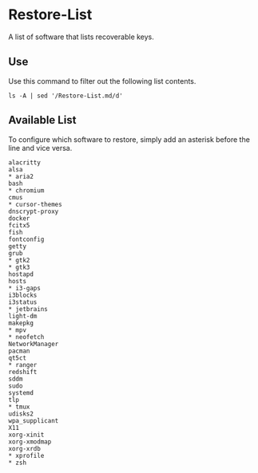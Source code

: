 # Restore-List

A list of software that lists recoverable keys.

## Use

Use this command to filter out the following list contents.

```Shell
ls -A | sed '/Restore-List.md/d'
```

## Available List

To configure which software to restore, simply add an asterisk before the line and vice versa.

```TEXT
alacritty
alsa
* aria2
bash
* chromium
cmus
* cursor-themes
dnscrypt-proxy
docker
fcitx5
fish
fontconfig
getty
grub
* gtk2
* gtk3
hostapd
hosts
* i3-gaps
i3blocks
i3status
* jetbrains
light-dm
makepkg
* mpv
* neofetch
NetworkManager
pacman
qt5ct
* ranger
redshift
sddm
sudo
systemd
tlp
* tmux
udisks2
wpa_supplicant
X11
xorg-xinit
xorg-xmodmap
xorg-xrdb
* xprofile
* zsh
```
